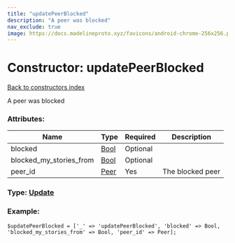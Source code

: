 ```yaml
---
title: "updatePeerBlocked"
description: "A peer was blocked"
nav_exclude: true
image: https://docs.madelineproto.xyz/favicons/android-chrome-256x256.png
---
```

# Constructor: updatePeerBlocked  
[Back to constructors index](/API_docs/constructors/index.html)



A peer was blocked

### Attributes:

| Name     |    Type       | Required | Description |
|----------|---------------|----------|-------------|
|blocked|[Bool](/API_docs/types/Bool.html) | Optional|
|blocked\_my\_stories\_from|[Bool](/API_docs/types/Bool.html) | Optional|
|peer\_id|[Peer](/API_docs/types/Peer.html) | Yes|The blocked peer|



### Type: [Update](/API_docs/types/Update.html)


### Example:

```
$updatePeerBlocked = ['_' => 'updatePeerBlocked', 'blocked' => Bool, 'blocked_my_stories_from' => Bool, 'peer_id' => Peer];
```  
